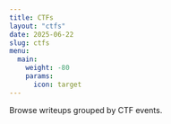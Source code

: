 ```yaml
---
title: CTFs
layout: "ctfs"
date: 2025-06-22
slug: ctfs
menu:
  main:
    weight: -80
    params:
      icon: target
---
```


Browse writeups grouped by CTF events.
